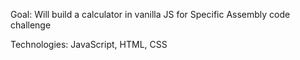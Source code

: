 Goal: Will build a calculator in vanilla JS for Specific Assembly code challenge

Technologies: JavaScript, HTML, CSS
